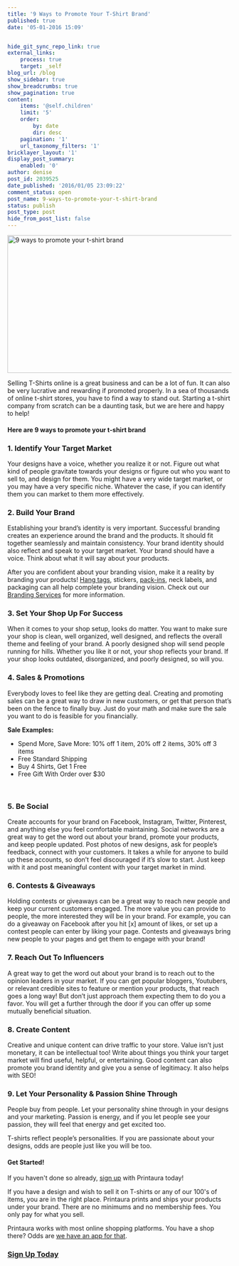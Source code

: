 ```yaml
---
title: '9 Ways to Promote Your T-Shirt Brand'
published: true
date: '05-01-2016 15:09'


hide_git_sync_repo_link: true
external_links:
    process: true
    target: _self
blog_url: /blog
show_sidebar: true
show_breadcrumbs: true
show_pagination: true
content:
    items: '@self.children'
    limit: '5'
    order:
        by: date
        dir: desc
    pagination: '1'
    url_taxonomy_filters: '1'
bricklayer_layout: '1'
display_post_summary:
    enabled: '0'
author: denise
post_id: 2039525
date_published: '2016/01/05 23:09:22'
comment_status: open
post_name: 9-ways-to-promote-your-t-shirt-brand
status: publish
post_type: post
hide_from_post_list: false
---
```


<img class="aligncenter size-large wp-image-2039562" src="https://printaura.com/wp-content/uploads/2016/01/blog-banner-promote-tee-brand2-1024x323.jpg" alt="9 ways to promote your t-shirt brand" width="980" height="309" />

Selling T-Shirts online is a great business and can be a lot of fun. It can also be very lucrative and rewarding if promoted properly. In a sea of thousands of online t-shirt stores, you have to find a way to stand out. Starting a t-shirt company from scratch can be a daunting task, but we are here and happy to help!
<h4>Here are 9 ways to promote your t-shirt brand</h4>
<h3>1. Identify Your Target Market</h3>
Your designs have a voice, whether you realize it or not. Figure out what kind of people gravitate towards your designs or figure out who you want to sell to, and design for them. You might have a very wide target market, or you may have a very specific niche. Whatever the case, if you can identify them you can market to them more effectively.
<h3>2. Build Your Brand</h3>
Establishing your brand’s identity is very important. Successful branding creates an experience around the brand and the products. It should fit together seamlessly and maintain consistency. Your brand identity should also reflect and speak to your target market. Your brand should have a voice. Think about what it will say about your products.

After you are confident about your branding vision, make it a reality by branding your products! <a href="https://printaura.com/12-inspiring-hang-tag-designs/" target="_blank">Hang tags</a>, stickers, <a href="https://printaura.com/how-to-build-your-brand-using-pack-ins/" target="_blank">pack-ins</a>, neck labels, and packaging can all help complete your branding vision. Check out our <a href="https://printaura.com/branding" target="_blank">Branding Services</a> for more information.
<h3>3. Set Your Shop Up For Success</h3>
When it comes to your shop setup, looks do matter. You want to make sure your shop is clean, well organized, well designed, and reflects the overall theme and feeling of your brand. A poorly designed shop will send people running for hills. Whether you like it or not, your shop reflects your brand. If your shop looks outdated, disorganized, and poorly designed, so will you.
<h3>4. Sales &amp; Promotions</h3>
Everybody loves to feel like they are getting deal. Creating and promoting sales can be a great way to draw in new customers, or get that person that’s been on the fence to finally buy. Just do your math and make sure the sale you want to do is feasible for you financially.

<strong>Sale Examples:</strong>
<ul>
	<li>Spend More, Save More: 10% off 1 item, 20% off 2 items, 30% off 3 items</li>
	<li>Free Standard Shipping</li>
	<li>Buy 4 Shirts, Get 1 Free</li>
	<li>Free Gift With Order over $30</li>
</ul>
&nbsp;
<h3>5. Be Social</h3>
Create accounts for your brand on Facebook, Instagram, Twitter, Pinterest, and anything else you feel comfortable maintaining. Social networks are a great way to get the word out about your brand, promote your products, and keep people updated. Post photos of new designs, ask for people’s feedback, connect with your customers. It takes a while for anyone to build up these accounts, so don’t feel discouraged if it’s slow to start. Just keep with it and post meaningful content with your target market in mind.
<h3>6. Contests &amp; Giveaways</h3>
Holding contests or giveaways can be a great way to reach new people and keep your current customers engaged. The more value you can provide to people, the more interested they will be in your brand. For example, you can do a giveaway on Facebook after you hit [x] amount of likes, or set up a contest people can enter by liking your page. Contests and giveaways bring new people to your pages and get them to engage with your brand!
<h3>7. Reach Out To Influencers</h3>
A great way to get the word out about your brand is to reach out to the opinion leaders in your market. If you can get popular bloggers, Youtubers, or relevant credible sites to feature or mention your products, that reach goes a long way! But don’t just approach them expecting them to do you a favor. You will get a further through the door if you can offer up some mutually beneficial situation.
<h3>8. Create Content</h3>
Creative and unique content can drive traffic to your store. Value isn’t just monetary, it can be intellectual too! Write about things you think your target market will find useful, helpful, or entertaining. Good content can also promote you brand identity and give you a sense of legitimacy. It also helps with SEO!
<h3>9. Let Your Personality &amp; Passion Shine Through</h3>
People buy from people. Let your personality shine through in your designs and your marketing. Passion is energy, and if you let people see your passion, they will feel that energy and get excited too.

T-shirts reflect people’s personalities. If you are passionate about your designs, odds are people just like you will be too.
<h4>Get Started!</h4>
If you haven't done so already, <a href="https://printaura.com/register/" target="_blank">sign up</a> with Printaura today!

If you have a design and wish to sell it on T-shirts or any of our 100's of items, you are in the right place. Printaura prints and ships your products under your brand. There are no minimums and no membership fees. You only pay for what you sell.

Printaura works with most online shopping platforms. You have a shop there? Odds are <a href="https://printaura.com/integrations/" target="_blank">we have an app for that</a>.
<h3><a href="https://printaura.com/register/" target="_blank">Sign Up Today</a></h3>